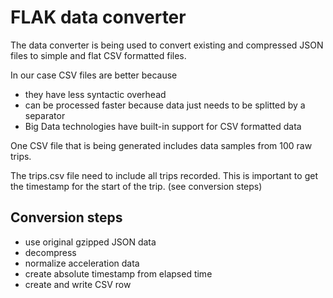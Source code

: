 # FLAK data converter

The data converter is being used to convert existing and compressed JSON files
to simple and flat CSV formatted files.

In our case CSV files are better because

* they have less syntactic overhead
* can be processed faster because data just needs to be splitted by a separator
* Big Data technologies have built-in support for CSV formatted data

One CSV file that is being generated includes data samples from 100 raw trips.

The trips.csv file need to include all trips recorded. This is important to get
the timestamp for the start of the trip. (see conversion steps)


## Conversion steps

* use original gzipped JSON data
* decompress
* normalize acceleration data
* create absolute timestamp from elapsed time
* create and write CSV row

